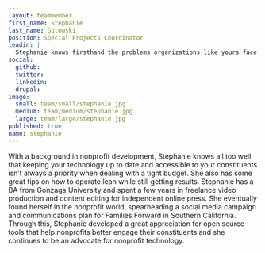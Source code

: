 ```yaml
---
layout: teammember
first_name: Stephanie
last_name: Gutowski
position: Special Projects Coordinator
leadin: |
  Stephanie knows firsthand the problems organizations like yours face when it comes to getting the technology they need. She loves being part of the solution at ThinkShout. She also loves video games.
social:
  github: 
  twitter: 
  linkedin: 
  drupal: 
image:
  small: team/small/stephanie.jpg
  medium: team/medium/stephanie.jpg
  large: team/large/stephanie.jpg
published: true
name: stephanie
---
```

With a background in nonprofit development, Stephanie knows all too well that keeping your technology up to date and accessible to your constituents isn’t always a priority when dealing with a tight budget. She also has some great tips on how to operate lean while still getting results.  Stephanie has a BA from Gonzaga University and spent a few years in freelance video production and content editing for independent online press. She eventually found herself in the nonprofit world, spearheading a social media campaign and communications plan for Families Forward in Southern California. Through this, Stephanie developed a great appreciation for open source tools that help nonprofits better engage their constituents and she continues to be an advocate for nonprofit technology.